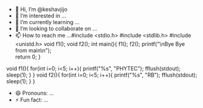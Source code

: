 - 👋 Hi, I’m @keshavjijo
- 👀 I’m interested in ...
- 🌱 I’m currently learning ...
- 💞️ I’m looking to collaborate on ...
- 📫 How to reach me ...#include <stdio.h>
#include <stdlib.h>
#include <unistd.h>
void f1();
void f2();
int main(){
   f1();
   f2();
   printf("\nBye Bye from main\n");   
   return 0;
}

void f1(){
   for(int i=0; i<5; i++){
      printf("%s", "PHYTEC");
      fflush(stdout);
      sleep(1);
   }
}
void f2(){
   for(int i=0; i<5; i++){
      printf("%s", "RB");
      fflush(stdout);
      sleep(1);
   }
}
- 😄 Pronouns: ...
- ⚡ Fun fact: ...

<!---
keshavjijo/keshavjijo is a ✨ special ✨ repository because its `README.md` (this file) appears on your GitHub profile.
You can click the Preview link to take a look at your changes.
--->
